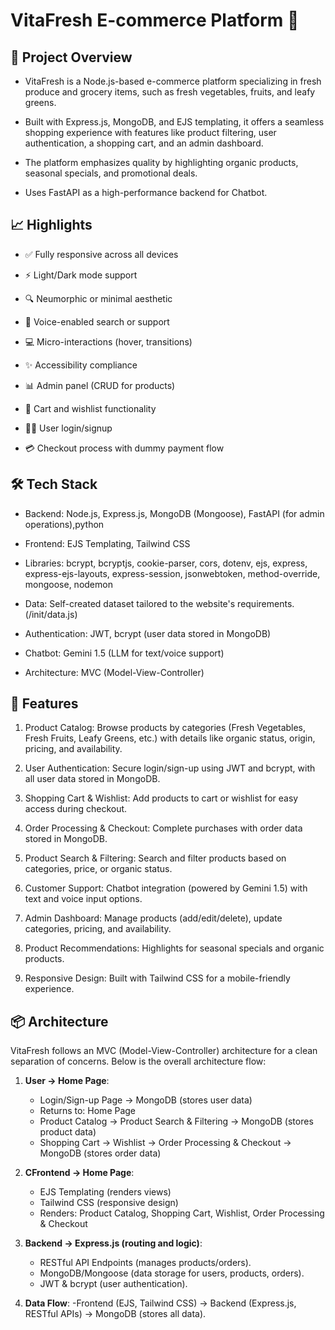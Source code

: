 # VitaFresh E-commerce Platform 🚀

## 📌 Project Overview

- VitaFresh is a Node.js-based e-commerce platform specializing in fresh produce and grocery items, such as fresh vegetables, fruits, and leafy greens.
  
- Built with Express.js, MongoDB, and EJS templating, it offers a seamless shopping experience with features like product filtering, user authentication, a shopping cart, and an admin dashboard.
  
- The platform emphasizes quality by highlighting organic products, seasonal specials, and promotional deals.
  
- Uses FastAPI as a high-performance backend for Chatbot.


## 📈 Highlights

- ✅ Fully responsive across all devices

- ⚡ Light/Dark mode support

- 🔍 Neumorphic or minimal aesthetic

- 🧠 Voice-enabled search or support

- 💻 Micro-interactions (hover, transitions)

- ✨ Accessibility compliance

- 📊 Admin panel (CRUD for products)

- 🛒 Cart and wishlist functionality

- 🧑‍🌾 User login/signup

- 💳 Checkout process with dummy payment flow


## 🛠️ Tech Stack
- Backend: Node.js, Express.js, MongoDB (Mongoose), FastAPI (for admin operations),python

- Frontend: EJS Templating, Tailwind CSS

- Libraries: bcrypt, bcryptjs, cookie-parser, cors, dotenv, ejs, express, express-ejs-layouts, express-session, jsonwebtoken, method-override, mongoose, nodemon

- Data: Self-created dataset tailored to the website's requirements.(/init/data.js)

- Authentication: JWT, bcrypt (user data stored in MongoDB)

- Chatbot: Gemini 1.5 (LLM for text/voice support)

- Architecture: MVC (Model-View-Controller)


## 🔬 Features
1. Product Catalog: Browse products by categories (Fresh Vegetables, Fresh Fruits, Leafy Greens, etc.) with details like organic status, origin, pricing, and availability.

2. User Authentication: Secure login/sign-up using JWT and bcrypt, with all user data stored in MongoDB.

3. Shopping Cart & Wishlist: Add products to cart or wishlist for easy access during checkout.

4. Order Processing & Checkout: Complete purchases with order data stored in MongoDB.

5. Product Search & Filtering: Search and filter products based on categories, price, or organic status.
   
6. Customer Support: Chatbot integration (powered by Gemini 1.5) with text and voice input options.

7. Admin Dashboard: Manage products (add/edit/delete), update categories, pricing, and availability.

8. Product Recommendations: Highlights for seasonal specials and organic products.

9. Responsive Design: Built with Tailwind CSS for a mobile-friendly experience.

## 📦 Architecture

VitaFresh follows an MVC (Model-View-Controller) architecture for a clean separation of concerns. Below is the overall architecture flow:

1. **User → Home Page**:
   - Login/Sign-up Page → MongoDB (stores user data)
   - Returns to: Home Page
   - Product Catalog → Product Search & Filtering → MongoDB (stores product data)
   - Shopping Cart → Wishlist → Order Processing & Checkout → MongoDB (stores order data)
     
2. **CFrontend → Home Page**:
   - EJS Templating (renders views)
   - Tailwind CSS (responsive design)
   - Renders: Product Catalog, Shopping Cart, Wishlist, Order Processing & Checkout
     
3. **Backend → Express.js (routing and logic)**:
   - RESTful API Endpoints (manages products/orders).
   - MongoDB/Mongoose (data storage for users, products, orders).
   - JWT & bcrypt (user authentication).
   
5. **Data Flow**:
   -Frontend (EJS, Tailwind CSS) → Backend (Express.js, RESTful APIs) → MongoDB (stores all data).



  



